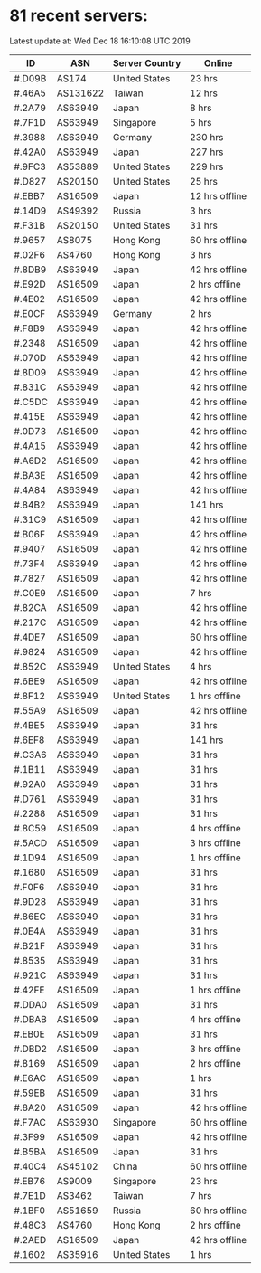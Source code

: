 # 81 recent servers:

Latest update at: Wed Dec 18 16:10:08 UTC 2019

| ID | ASN | Server Country | Online |
| -- | --- | -------------- | ------ |
| #.D09B | AS174 | United States | 23 hrs |
| #.46A5 | AS131622 | Taiwan | 12 hrs |
| #.2A79 | AS63949 | Japan | 8 hrs |
| #.7F1D | AS63949 | Singapore | 5 hrs |
| #.3988 | AS63949 | Germany | 230 hrs |
| #.42A0 | AS63949 | Japan | 227 hrs |
| #.9FC3 | AS53889 | United States | 229 hrs |
| #.D827 | AS20150 | United States | 25 hrs |
| #.EBB7 | AS16509 | Japan | 12 hrs offline |
| #.14D9 | AS49392 | Russia | 3 hrs |
| #.F31B | AS20150 | United States | 31 hrs |
| #.9657 | AS8075 | Hong Kong | 60 hrs offline |
| #.02F6 | AS4760 | Hong Kong | 3 hrs |
| #.8DB9 | AS63949 | Japan | 42 hrs offline |
| #.E92D | AS16509 | Japan | 2 hrs offline |
| #.4E02 | AS16509 | Japan | 42 hrs offline |
| #.E0CF | AS63949 | Germany | 2 hrs |
| #.F8B9 | AS63949 | Japan | 42 hrs offline |
| #.2348 | AS16509 | Japan | 42 hrs offline |
| #.070D | AS63949 | Japan | 42 hrs offline |
| #.8D09 | AS63949 | Japan | 42 hrs offline |
| #.831C | AS63949 | Japan | 42 hrs offline |
| #.C5DC | AS63949 | Japan | 42 hrs offline |
| #.415E | AS63949 | Japan | 42 hrs offline |
| #.0D73 | AS16509 | Japan | 42 hrs offline |
| #.4A15 | AS63949 | Japan | 42 hrs offline |
| #.A6D2 | AS16509 | Japan | 42 hrs offline |
| #.BA3E | AS16509 | Japan | 42 hrs offline |
| #.4A84 | AS63949 | Japan | 42 hrs offline |
| #.84B2 | AS63949 | Japan | 141 hrs |
| #.31C9 | AS16509 | Japan | 42 hrs offline |
| #.B06F | AS63949 | Japan | 42 hrs offline |
| #.9407 | AS16509 | Japan | 42 hrs offline |
| #.73F4 | AS63949 | Japan | 42 hrs offline |
| #.7827 | AS16509 | Japan | 42 hrs offline |
| #.C0E9 | AS16509 | Japan | 7 hrs |
| #.82CA | AS16509 | Japan | 42 hrs offline |
| #.217C | AS16509 | Japan | 42 hrs offline |
| #.4DE7 | AS16509 | Japan | 60 hrs offline |
| #.9824 | AS16509 | Japan | 42 hrs offline |
| #.852C | AS63949 | United States | 4 hrs |
| #.6BE9 | AS16509 | Japan | 42 hrs offline |
| #.8F12 | AS63949 | United States | 1 hrs offline |
| #.55A9 | AS16509 | Japan | 42 hrs offline |
| #.4BE5 | AS63949 | Japan | 31 hrs |
| #.6EF8 | AS63949 | Japan | 141 hrs |
| #.C3A6 | AS63949 | Japan | 31 hrs |
| #.1B11 | AS63949 | Japan | 31 hrs |
| #.92A0 | AS63949 | Japan | 31 hrs |
| #.D761 | AS63949 | Japan | 31 hrs |
| #.2288 | AS16509 | Japan | 31 hrs |
| #.8C59 | AS16509 | Japan | 4 hrs offline |
| #.5ACD | AS16509 | Japan | 3 hrs offline |
| #.1D94 | AS16509 | Japan | 1 hrs offline |
| #.1680 | AS16509 | Japan | 31 hrs |
| #.F0F6 | AS63949 | Japan | 31 hrs |
| #.9D28 | AS63949 | Japan | 31 hrs |
| #.86EC | AS63949 | Japan | 31 hrs |
| #.0E4A | AS63949 | Japan | 31 hrs |
| #.B21F | AS63949 | Japan | 31 hrs |
| #.8535 | AS63949 | Japan | 31 hrs |
| #.921C | AS63949 | Japan | 31 hrs |
| #.42FE | AS16509 | Japan | 1 hrs offline |
| #.DDA0 | AS16509 | Japan | 31 hrs |
| #.DBAB | AS16509 | Japan | 4 hrs offline |
| #.EB0E | AS16509 | Japan | 31 hrs |
| #.DBD2 | AS16509 | Japan | 3 hrs offline |
| #.8169 | AS16509 | Japan | 2 hrs offline |
| #.E6AC | AS16509 | Japan | 1 hrs |
| #.59EB | AS16509 | Japan | 31 hrs |
| #.8A20 | AS16509 | Japan | 42 hrs offline |
| #.F7AC | AS63930 | Singapore | 60 hrs offline |
| #.3F99 | AS16509 | Japan | 42 hrs offline |
| #.B5BA | AS16509 | Japan | 31 hrs |
| #.40C4 | AS45102 | China | 60 hrs offline |
| #.EB76 | AS9009 | Singapore | 23 hrs |
| #.7E1D | AS3462 | Taiwan | 7 hrs |
| #.1BF0 | AS51659 | Russia | 60 hrs offline |
| #.48C3 | AS4760 | Hong Kong | 2 hrs offline |
| #.2AED | AS16509 | Japan | 42 hrs offline |
| #.1602 | AS35916 | United States | 1 hrs |

